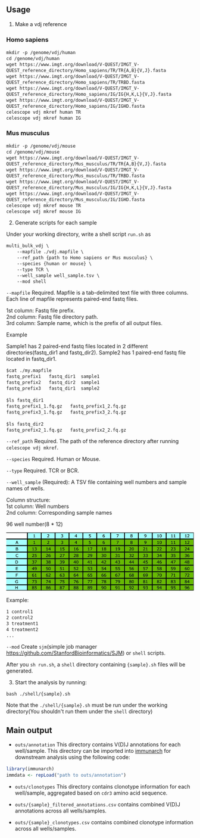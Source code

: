 ## Usage
1. Make a vdj reference

### Homo sapiens

```
mkdir -p /genome/vdj/human
cd /genome/vdj/human
wget https://www.imgt.org/download/V-QUEST/IMGT_V-QUEST_reference_directory/Homo_sapiens/TR/TR{A,B}{V,J}.fasta
wget https://www.imgt.org/download/V-QUEST/IMGT_V-QUEST_reference_directory/Homo_sapiens/TR/TRBD.fasta
wget https://www.imgt.org/download/V-QUEST/IMGT_V-QUEST_reference_directory/Homo_sapiens/IG/IG{H,K,L}{V,J}.fasta
wget https://www.imgt.org/download/V-QUEST/IMGT_V-QUEST_reference_directory/Homo_sapiens/IG/IGHD.fasta
celescope vdj mkref human TR
celescope vdj mkref human IG
```

### Mus musculus

```
mkdir -p /genome/vdj/mouse
cd /genome/vdj/mouse
wget https://www.imgt.org/download/V-QUEST/IMGT_V-QUEST_reference_directory/Mus_musculus/TR/TR{A,B}{V,J}.fasta
wget https://www.imgt.org/download/V-QUEST/IMGT_V-QUEST_reference_directory/Mus_musculus/TR/TRBD.fasta
wget https://www.imgt.org/download/V-QUEST/IMGT_V-QUEST_reference_directory/Mus_musculus/IG/IG{H,K,L}{V,J}.fasta
wget https://www.imgt.org/download/V-QUEST/IMGT_V-QUEST_reference_directory/Mus_musculus/IG/IGHD.fasta
celescope vdj mkref mouse TR
celescope vdj mkref mouse IG
```

2. Generate scripts for each sample

Under your working directory, write a shell script `run.sh` as

```
multi_bulk_vdj \
    --mapfile ./vdj.mapfile \
    --ref_path {path to Homo sapiens or Mus musculus} \
    --species {human or mouse} \
    --type TCR \
    --well_sample well_sample.tsv \
    --mod shell
``` 
`--mapfile` Required.  Mapfile is a tab-delimited text file with three columns. Each line of mapfile represents paired-end fastq files.

1st column: Fastq file prefix.  
2nd column: Fastq file directory path.  
3rd column: Sample name, which is the prefix of all output files.  

Example

Sample1 has 2 paired-end fastq files located in 2 different directories(fastq_dir1 and fastq_dir2). Sample2 has 1 paired-end fastq file located in fastq_dir1.
```
$cat ./my.mapfile
fastq_prefix1	fastq_dir1	sample1
fastq_prefix2	fastq_dir2	sample1
fastq_prefix3	fastq_dir1	sample2

$ls fastq_dir1
fastq_prefix1_1.fq.gz	fastq_prefix1_2.fq.gz
fastq_prefix3_1.fq.gz	fastq_prefix3_2.fq.gz

$ls fastq_dir2
fastq_prefix2_1.fq.gz	fastq_prefix2_2.fq.gz
```

`--ref_path` Required. The path of the reference directory after running `celescope vdj mkref`.

`--species` Required. Human or Mouse.

`--type` Required. TCR or BCR.

`--well_sample` (Required): A TSV file containing well numbers and sample names of wells.  

  Column structure:   
    1st column: Well numbers  
    2nd column: Corresponding sample names

  96 well number(8 * 12)
  
  ![](../images/96-well.png)
  
  Example:
  ```tsv
  1 control1
  2 control2
  3 treatment1
  4 treatment2
  ...
  ```

`--mod` Create `sjm`(simple job manager https://github.com/StanfordBioinformatics/SJM) or `shell` scripts. 

After you `sh run.sh`, a `shell` directory containing `{sample}.sh` files will be generated.

3. Start the analysis by running:
```
bash ./shell/{sample}.sh
```
Note that the `./shell/{sample}.sh` must be run under the working directory(You shouldn't run them under the `shell` directory)

## Main output

- `outs/annotation` This directory contains V(D)J annotations for each well/sample. This directory can be imported into [immunarch](https://github.com/immunomind/immunarch) for downstream analysis using the following code:

```r
library(immunarch)
immdata <- repLoad("path to outs/annotation")
```

* `outs/clonotypes` This directory contains clonotype information for each well/sample, aggregated based on `cdr3` amino acid sequence.

* `outs/{sample}_filtered_annotations.csv` contains combined V(D)J annotations across all wells/samples.

* `outs/{sample}_clonotypes.csv` contains combined clonotype information across all wells/samples.

